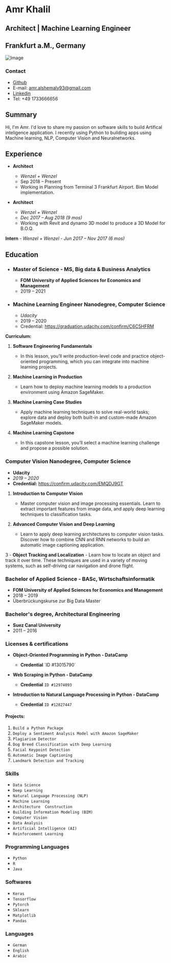 # Amr Khalil 
## Architect | Machine Learning Engineer
## Frankfurt a.M., Germany
![Image](https://media-exp1.licdn.com/dms/image/C4E03AQEOGFI_q39YJw/profile-displayphoto-shrink_200_200/0?e=1594857600&v=beta&t=S23XUsYQ6T3z67begsRGdBMbzV0OUI-zM5oX6OiTLwQ)

### Contact
- [Github](https://github.com/amr-khalil)
- E-mail: amr.alshemaly93@gmail.com
- [Linkedin](https://linkedin.com/in/amrk)
- Tel: +49 1733666656


## Summary
Hi, I'm Amr. I'd love to share my passion on software skills to build Artifical inteligence application. I recently using Python to building apps using Machine learning, NLP, Computer Vision and Neuralnetworks. 


## Experience

- **Architect**
  - _Wenzel + Wenzel_
  - Sep 2018 – Present
  - Working in Planning from Terminal 3 Frankfurt Airport. Bim Model implementation.

- **Architect**

  - _Wenzel + Wenzel_
  - _Dec 2017 – Aug 2018 (9 mos)_
  - Working with Revit and dynamo 3D model to produce a 3D Model for B.O.Q.

**Intern**
    - _Wenzel + Wenzel_
    - _Jun 2017 – Nov 2017 (6 mos)_


## Education

- ### Master of Science - MS, Big data & Business Analytics
  - **FOM University of Applied Sciences for Economics and Management**
  - 2019 – 2021

- ### Machine Learning Engineer Nanodegree, Computer Science
  - _Udacity_
  - 2019 – 2020
  - Credential: https://graduation.udacity.com/confirm/C6C5HFRM

**Curriculum:**

1. **Software Engineering Fundamentals**
    - In this lesson, you’ll write production-level code and practice object-oriented programming, which you can integrate into machine       learning projects.

2. **Machine Learning in Production**
    - Learn how to deploy machine learning models to a production environment using Amazon SageMaker.

3. **Machine Learning Case Studies**
    - Apply machine learning techniques to solve real-world tasks; explore data and deploy both built-in and custom-made Amazon SageMaker    models.

4. **Machine Learning Capstone**
   - In this capstone lesson, you’ll select a machine learning challenge and propose a possible solution.



### Computer Vision Nanodegree, Computer Science
- **Udacity**
- _2019 – 2020_
- **Credential:** https://confirm.udacity.com/EMQDJ9GT

1.  **Introduction to Computer Vision**
    - Master computer vision and image processing essentials. Learn to extract important features from image data, and apply deep  learning     techniques to classification tasks.

2. **Advanced Computer Vision and Deep Learning**
   - Learn to apply deep learning architectures to computer vision tasks. Discover how to combine CNN and RNN networks to build an  automatic image captioning application.

3 - **Object Tracking and Localization**
    - Learn how to locate an object and track it over time. These techniques are used in a variety of moving systems, such as self-driving car navigation and drone flight.



### Bachelor of Applied Science - BASc, Wirtschaftsinformatik
- **FOM University of Applied Sciences for Economics and Management**
- 2018 – 2019
- Überbrückungskurse zur Big Data Master


### Bachelor's degree, Architectural Engineering
  - **Suez Canal University**
  - 2011 – 2016
  
</hr>

### Licenses & certifications

- **Object-Oriented Programming in Python - DataCamp**
  - **Credential** ´ID #13015790`

- **Web Scraping in Python - DataCamp**
  - **Credential** `ID #12974093`

- **Introduction to Natural Language Processing in Python - DataCamp**
  - **Credential** `ID #12827447`

#### Projects:
1. `Build a Python Package`
2. `Deploy a Sentiment Analysis Model with Amazon SageMaker`
3. `Plagiarism Detector`
4. `Dog Breed Classification with Deep Learning`
5. `Facial Keypoint Detection`
6. `Automatic Image Captioning`
7. `Landmark Detection and Tracking`



### Skills
- `Data Science`
- `Deep Learning`
- `Natural Language Processing (NLP)`
- `Machine Learning`
- `Architecture  Construction`  
- `Building Information Modeling (BIM)`
- `Computer Vision`
- `Data Analysis`
- `Artificial Intelligence (AI)`
- `Reinforcement Learning`

### Programming Languages
- `Python`
- `R`       
- `Java` 

### Softwares
- `Keras`
- `Tensorflow`
- `Pytorch`
- `Sklearn`
- `Matplotlib`
- `Pandas`

### Languages
- `German`
- `English`
- `Arabic`
 
